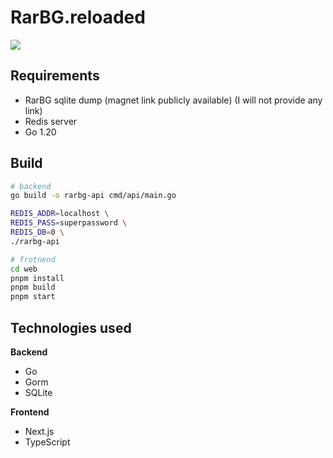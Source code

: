 # RarBG.reloaded

![](https://i.ibb.co/f9ngHbJ/localhost-3000.png)

## Requirements

- RarBG sqlite dump (magnet link publicly available) (I will not provide any link)
- Redis server
- Go 1.20

## Build

```sh
# backend
go build -o rarbg-api cmd/api/main.go

REDIS_ADDR=localhost \
REDIS_PASS=superpassword \
REDIS_DB=0 \
./rarbg-api

# frotnend
cd web
pnpm install
pnpm build
pnpm start
```

## Technologies used

**Backend**
- Go
- Gorm
- SQLite

**Frontend**
- Next.js
- TypeScript